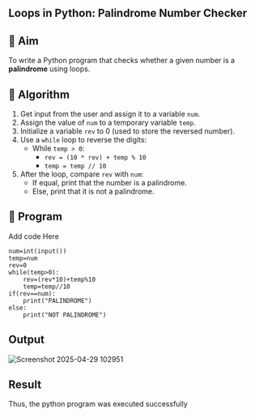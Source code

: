 ## Loops in Python: Palindrome Number Checker

## 🎯 Aim
To write a Python program that checks whether a given number is a **palindrome** using loops.

## 🧠 Algorithm
1. Get input from the user and assign it to a variable `num`.
2. Assign the value of `num` to a temporary variable `temp`.
3. Initialize a variable `rev` to 0 (used to store the reversed number).
4. Use a `while` loop to reverse the digits:
   - While `temp > 0`:
     - `rev = (10 * rev) + temp % 10`
     - `temp = temp // 10`
5. After the loop, compare `rev` with `num`:
   - If equal, print that the number is a palindrome.
   - Else, print that it is not a palindrome.

## 🧾 Program
Add code Here
```
num=int(input())
temp=num
rev=0
while(temp>0):
    rev=(rev*10)+temp%10
    temp=temp//10
if(rev==num):
    print("PALINDROME")
else:
    print("NOT PALINDROME")
```
## Output
![Screenshot 2025-04-29 102951](https://github.com/user-attachments/assets/f8722d58-eebe-4052-b688-9833da4e0d3e)

## Result
Thus, the python program was executed successfully
